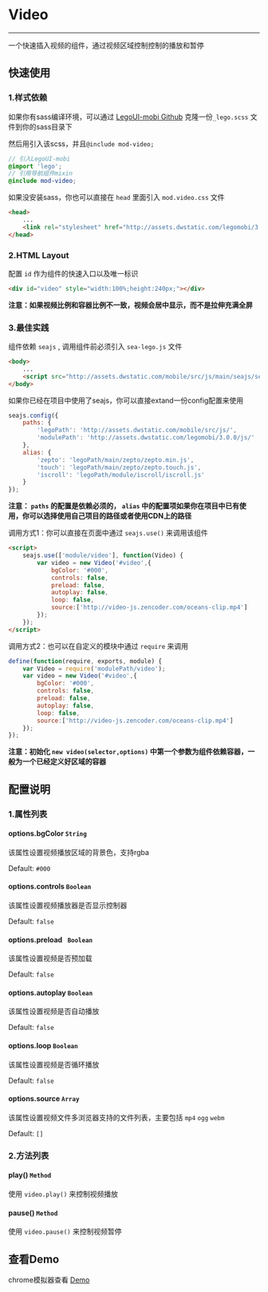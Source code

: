 # Video

---

一个快速插入视频的组件，通过视频区域控制控制的播放和暂停

## 快速使用

### 1.样式依赖

如果你有sass编译环境，可以通过 [LegoUI-mobi Github](https://github.com/duowan/LegoUI-mobi) 克隆一份`_lego.scss` 文件到你的sass目录下

然后用引入该scss，并且`@include mod-video;`

```scss
// 引入LegoUI-mobi
@import 'lego';
// 引用导航组件mixin
@include mod-video;
```

如果没安装sass，你也可以直接在 `head` 里面引入 `mod.video.css` 文件

```html
<head>
    ...
    <link rel="stylesheet" href="http://assets.dwstatic.com/legomobi/3.0.0/css/mod.video.css">
</head>
```

### 2.HTML Layout

配置 `id` 作为组件的快速入口以及唯一标识

```html
<div id="video" style="width:100%;height:240px;"></div>
```

**注意：如果视频比例和容器比例不一致，视频会居中显示，而不是拉伸充满全屏**

### 3.最佳实践

组件依赖 `seajs` , 调用组件前必须引入 `sea-lego.js` 文件

```html
<body>
    ...
    <script src="http://assets.dwstatic.com/mobile/src/js/main/seajs/sea-lego.js" id="seajsnode"></script>
</body>
```

如果你已经在项目中使用了seajs，你可以直接extand一份config配置来使用

```javascript
seajs.config({
    paths: {
        'legoPath': 'http://assets.dwstatic.com/mobile/src/js/',
        'modulePath': 'http://assets.dwstatic.com/legomobi/3.0.0/js/'
    },
    alias: {
        'zepto': 'legoPath/main/zepto/zepto.min.js',
        'touch': 'legoPath/main/zepto/zepto.touch.js',
        'iscroll': 'legoPath/module/iscroll/iscroll.js'
    }
});
```

**注意： `paths` 的配置是依赖必须的， `alias` 中的配置项如果你在项目中已有使用，你可以选择使用自己项目的路径或者使用CDN上的路径**

调用方式1：你可以直接在页面中通过 `seajs.use()` 来调用该组件

```html
<script>
    seajs.use(['module/video'], function(Video) {
        var video = new Video('#video',{
            bgColor: '#000',
            controls: false,
            preload: false,
            autoplay: false,
            loop: false,
            source:['http://video-js.zencoder.com/oceans-clip.mp4']
        });
    });
</script>
```

调用方式2：也可以在自定义的模块中通过 `require` 来调用

```javascript
define(function(require, exports, module) {
	var Video = require('modulePath/video');
	var video = new Video('#video',{
        bgColor: '#000',
        controls: false,
        preload: false,
        autoplay: false,
        loop: false,
        source:['http://video-js.zencoder.com/oceans-clip.mp4']
    });
});
```

**注意：初始化 `new video(selector,options)` 中第一个参数为组件依赖容器，一般为一个已经定义好区域的容器**

## 配置说明

### 1.属性列表

#### options.bgColor `String`

该属性设置视频播放区域的背景色，支持rgba

Default: `#000`

#### options.controls `Boolean`

该属性设置视频播放器是否显示控制器

Default: `false`

#### options.preload ` Boolean`

该属性设置视频是否预加载

Default: `false`

#### options.autoplay `Boolean`

该属性设置视频是否自动播放

Default: `false`

#### options.loop `Boolean`

该属性设置视频是否循环播放

Default: `false`

#### options.source `Array`

该属性设置视频文件多浏览器支持的文件列表，主要包括 `mp4` `ogg` `webm`

Default: `[]`

### 2.方法列表

#### play() `Method`

使用 `video.play()` 来控制视频播放

#### pause() `Method`

使用 `video.pause()` 来控制视频暂停

## 查看Demo

chrome模拟器查看 [Demo](http://ued.yypm.com/legomobi/3.0.0/src/demo/Video.html)